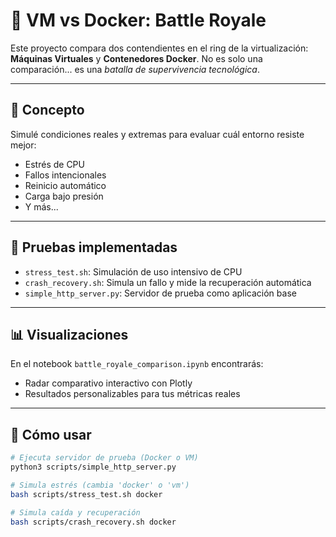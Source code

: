# 🥊 VM vs Docker: Battle Royale

Este proyecto compara dos contendientes en el ring de la virtualización: **Máquinas Virtuales** y **Contenedores Docker**. No es solo una comparación... es una *batalla de supervivencia tecnológica*.

---

## 🧠 Concepto
Simulé condiciones reales y extremas para evaluar cuál entorno resiste mejor:
- Estrés de CPU
- Fallos intencionales
- Reinicio automático
- Carga bajo presión
- Y más...

---

## 🧪 Pruebas implementadas
- `stress_test.sh`: Simulación de uso intensivo de CPU
- `crash_recovery.sh`: Simula un fallo y mide la recuperación automática
- `simple_http_server.py`: Servidor de prueba como aplicación base

---

## 📊 Visualizaciones
En el notebook `battle_royale_comparison.ipynb` encontrarás:
- Radar comparativo interactivo con Plotly
- Resultados personalizables para tus métricas reales

---

## 🚀 Cómo usar
```bash
# Ejecuta servidor de prueba (Docker o VM)
python3 scripts/simple_http_server.py

# Simula estrés (cambia 'docker' o 'vm')
bash scripts/stress_test.sh docker

# Simula caída y recuperación
bash scripts/crash_recovery.sh docker
